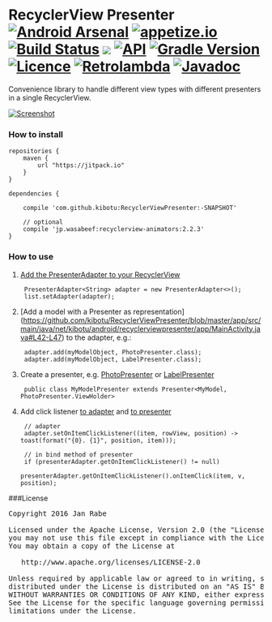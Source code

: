 # RecyclerView Presenter [![Android Arsenal](https://img.shields.io/badge/Android%20Arsenal-RecyclerViewPresenter-green.svg?style=true)](https://android-arsenal.com/details/1/3593) [![appetize.io](https://img.shields.io/badge/appetize.io-Live%20Demo-blue.svg)](https://appetize.io/app/twkuv0xydcy5h8whmkcmx81kur) [![Build Status](https://travis-ci.org/kibotu/RecyclerViewPresenter.svg?branch=master)](https://travis-ci.org/kibotu/RecyclerViewPresenter) [![](https://jitpack.io/v/kibotu/RecyclerViewPresenter.svg)](https://jitpack.io/#kibotu/RecyclerViewPresenter)  [![API](https://img.shields.io/badge/API-15%2B-brightgreen.svg?style=flat)](https://android-arsenal.com/api?level=15) [![Gradle Version](https://img.shields.io/badge/gradle-2.14.1-green.svg)](https://docs.gradle.org/current/release-notes) [![Licence](https://img.shields.io/badge/licence-Apache-blue.svg)](http://www.apache.org/licenses/LICENSE-2.0) [![Retrolambda](https://img.shields.io/badge/java-8-green.svg)](https://github.com/evant/gradle-retrolambda) [![Javadoc](https://img.shields.io/badge/javadoc-SNAPSHOT-green.svg)](https://jitpack.io/com/github/kibotu/RecyclerViewPresenter/master-SNAPSHOT/javadoc/index.html)
  
Convenience library to handle different view types with different presenters in a single RecyclerView. 

[![Screenshot](https://raw.githubusercontent.com/kibotu/RecyclerViewPresenter/master/screenshot.png)](https://raw.githubusercontent.com/kibotu/RecyclerViewPresenter/master/screenshot.png)
  
### How to install
	
	repositories {
	    maven {
	        url "https://jitpack.io"
	    }
	}
		
	dependencies {
	
        compile 'com.github.kibotu:RecyclerViewPresenter:-SNAPSHOT'
        
        // optional
        compile 'jp.wasabeef:recyclerview-animators:2.2.3'
    }
    
### How to use

1. [Add the PresenterAdapter to your RecyclerView](https://github.com/kibotu/RecyclerViewPresenter/blob/master/app/src/main/java/net/kibotu/android/recyclerviewpresenter/app/MainActivity.java#L36-L38)

        PresenterAdapter<String> adapter = new PresenterAdapter<>();
        list.setAdapter(adapter);
        
2. [Add a model with a Presenter as representation] (https://github.com/kibotu/RecyclerViewPresenter/blob/master/app/src/main/java/net/kibotu/android/recyclerviewpresenter/app/MainActivity.java#L42-L47) to the adapter, e.g.:

        adapter.add(myModelObject, PhotoPresenter.class);
        adapter.add(myModelObject, LabelPresenter.class);
        
3. Create a presenter, e.g. [PhotoPresenter](https://github.com/kibotu/RecyclerViewPresenter/blob/master/app/src/main/java/net/kibotu/android/recyclerviewpresenter/app/PhotoPresenter.java) or [LabelPresenter](https://github.com/kibotu/RecyclerViewPresenter/blob/master/app/src/main/java/net/kibotu/android/recyclerviewpresenter/app/LabelPresenter.java)

        public class MyModelPresenter extends Presenter<MyModel, PhotoPresenter.ViewHolder> 
        
4. Add click listener [to adapter](https://github.com/kibotu/RecyclerViewPresenter/blob/master/app/src/main/java/net/kibotu/android/recyclerviewpresenter/app/MainActivity.java#L40) and [to presenter](https://github.com/kibotu/RecyclerViewPresenter/blob/master/app/src/main/java/net/kibotu/android/recyclerviewpresenter/app/PhotoPresenter.java#L50-L55)

        // adapter
        adapter.setOnItemClickListener((item, rowView, position) -> toast(format("{0}. {1}", position, item)));
        
        // in bind method of presenter
        if (presenterAdapter.getOnItemClickListener() != null)
                    presenterAdapter.getOnItemClickListener().onItemClick(item, v, position);
        
       
###License
<pre>
Copyright 2016 Jan Rabe

Licensed under the Apache License, Version 2.0 (the "License");
you may not use this file except in compliance with the License.
You may obtain a copy of the License at

   http://www.apache.org/licenses/LICENSE-2.0

Unless required by applicable law or agreed to in writing, software
distributed under the License is distributed on an "AS IS" BASIS,
WITHOUT WARRANTIES OR CONDITIONS OF ANY KIND, either express or implied.
See the License for the specific language governing permissions and
limitations under the License.
</pre>